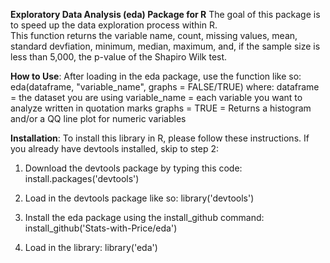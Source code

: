**Exploratory Data Analysis (eda) Package for R**
The goal of this package is to speed up the data exploration process within R.  
This function returns the variable name, count, missing values, mean, standard devfiation, minimum, median, maximum, and, if the sample size is less than 5,000, the p-value of the Shapiro Wilk test.


**How to Use**:
After loading in the eda package, use the function like so:
eda(dataframe, "variable_name", graphs = FALSE/TRUE)
  where: 
  dataframe = the dataset you are using
  variable_name = each variable you want to analyze written in quotation marks
  graphs = TRUE = Returns a histogram and/or a QQ line plot for numeric variables


**Installation**:
To install this library in R, please follow these instructions.  If you already have devtools installed, skip to step 2:

1) Download the devtools package by typing this code:
  install.packages('devtools')

2) Load in the devtools package like so:
  library('devtools')

3) Install the eda package using the install_github command:
   install_github('Stats-with-Price/eda')

4) Load in the library:
   library('eda')
